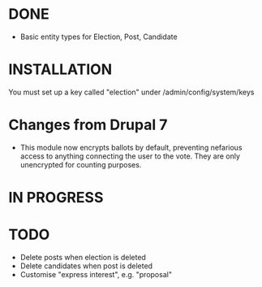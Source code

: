 # DONE

- Basic entity types for Election, Post, Candidate

# INSTALLATION

You must set up a key called "election" under /admin/config/system/keys

# Changes from Drupal 7

- This module now encrypts ballots by default, preventing nefarious access to anything connecting the user to the vote. They are only unencrypted for counting purposes.

# IN PROGRESS

# TODO

- Delete posts when election is deleted
- Delete candidates when post is deleted
- Customise "express interest", e.g. "proposal"

